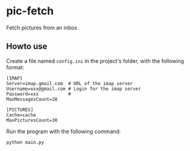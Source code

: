 # pic-fetch
Fetch pictures from an inbox.

## Howto use

Create a file named `config.ini` in the project's folder, with the following format:
```
[IMAP]
Server=imap.gmail.com  # URL of the imap server
Username=xxx@gmail.com # Login for the imap server
Password=xxx           # 
MaxMessagesCount=20

[PICTURES]
Cache=cache
MaxPicturesCount=30
```

Run the program with the following command:
```
python main.py
```
